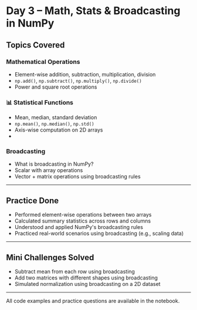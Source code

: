 #  Day 3 – Math, Stats & Broadcasting in NumPy

##  Topics Covered

###  Mathematical Operations
- Element-wise addition, subtraction, multiplication, division
- `np.add()`, `np.subtract()`, `np.multiply()`, `np.divide()`
- Power and square root operations

### 📊 Statistical Functions
- Mean, median, standard deviation
- `np.mean()`, `np.median()`, `np.std()`
- Axis-wise computation on 2D arrays
- 
###  Broadcasting
- What is broadcasting in NumPy?
- Scalar with array operations
- Vector + matrix operations using broadcasting rules

---

##  Practice Done

- Performed element-wise operations between two arrays
- Calculated summary statistics across rows and columns
- Understood and applied NumPy's broadcasting rules
- Practiced real-world scenarios using broadcasting (e.g., scaling data)

---

##  Mini Challenges Solved

- Subtract mean from each row using broadcasting
- Add two matrices with different shapes using broadcasting
- Simulated normalization using broadcasting on a 2D dataset

---

 All code examples and practice questions are available in the notebook.

